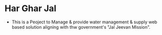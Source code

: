 # Har Ghar Jal
- This is a Peoject to Manage & provide water management & supply web based solution aligning with thw government's "Jal Jeevan Mission".
